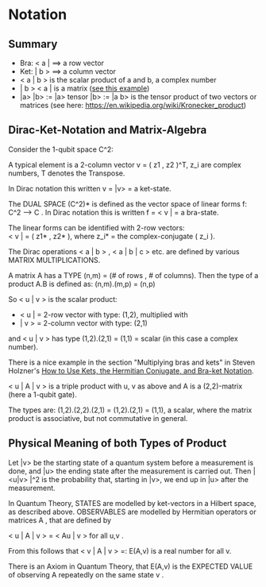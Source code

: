 # Notation

## Summary

* Bra: < a |  ==> a row vector
* Ket: | b >  ==> a column vector
* < a | b > is the scalar product of a and b, a complex number
* | b >  < a | is a matrix ([see this example](https://www.matheretter.de/wiki/spaltenvektor-mal-zeilenvektor))
*  |a> |b> := |a> tensor |b>  :=  |a b>  is the tensor product of two vectors or matrices (see here: https://en.wikipedia.org/wiki/Kronecker_product)

##  Dirac-Ket-Notation and Matrix-Algebra

Consider the 1-qubit space C^2: 

A typical element is a 2-column vector  v = ( z1 , z2 )^T, z_i are complex numbers, T denotes the Transpose.

In Dirac notation this written  v = |v>  =  a ket-state.

The DUAL SPACE  (C^2)* is defined as the vector space of linear forms  f: C^2 --> C . In Dirac notation this is written  f = < v | =  a bra-state.

The linear forms can be identified with 2-row vectors:                 
< v |  = ( z1* , z2* ), where z_i* = the complex-conjugate ( z_i ).


The Dirac operations < a | b > , < a | b | c > etc. are defined by various MATRIX MULTIPLICATIONS.

A matrix A has a TYPE (n,m) = (# of rows , # of columns).
Then the type of a product A.B is defined as: (n,m).(m,p)  =  (n,p)

So < u | v > is the scalar product:

* < u | = 2-row vector with type: (1,2), multiplied with 
* | v > = 2-column vector with type: (2,1) 

and < u | v > has type (1,2).(2,1) = (1,1) = scalar (in this case a complex number).

There is a nice example in the section "Multiplying bras and kets" in Steven Holzner's [How to Use Kets, the Hermitian Conjugate, and Bra-ket Notation](https://www.dummies.com/education/science/quantum-physics/how-to-use-kets-the-hermitian-conjugate-and-bra-ket-notation/).

< u | A | v > is a triple product with u, v as above and A is a (2,2)-matrix (here a 1-qubit gate).

The types are: (1,2).(2,2).(2,1) = (1,2).(2,1) = (1,1), a scalar, 
where the matrix product is associative, but not commutative in general.


## Physical Meaning of both Types of Product

Let |v> be the starting state of a quantum system before a measurement is done, and |u> the ending state
after the measurement is carried out. Then | <u|v> |^2  is the probability that, starting in |v>, we end up
in |u> after the measurement.

In Quantum Theory, STATES are modelled by ket-vectors in a Hilbert space, as described above.
OBSERVABLES are modelled by Hermitian operators or matrices A , that are defined by

< u | A | v >  =  < Au | v >   for all  u,v .

From this follows that  < v | A | v > =: E(A,v)   is a real number for all  v.

There is an Axiom in Quantum Theory, that E(A,v) is the EXPECTED VALUE of observing A repeatedly on the same state v .      
  
